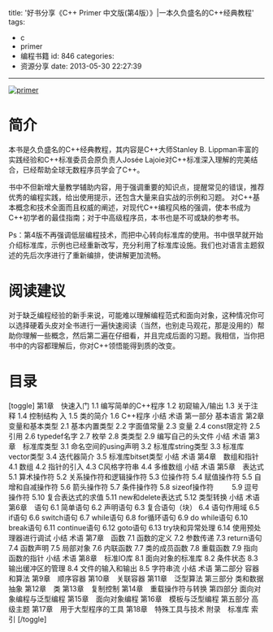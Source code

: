 title: '好书分享《C++ Primer 中文版(第4版）》|一本久负盛名的C++经典教程'
tags:
  - c
  - primer
  - 编程书籍
id: 846
categories:
  - 资源分享
date: 2013-05-30 22:27:39
---

[![primer](http://www.aemiot.com/wp-content/uploads/2013/05/primer.jpg)](http://www.aemiot.com/wp-content/uploads/2013/05/primer.jpg)

# 简介

本书是久负盛名的C++经典教程，其内容是C++大师Stanley B. Lippman丰富的实践经验和C++标准委员会原负责人Josée Lajoie对C++标准深入理解的完美结合，已经帮助全球无数程序员学会了C++。

书中不但新增大量教学辅助内容，用于强调重要的知识点，提醒常见的错误，推荐优秀的编程实践，给出使用提示，还包含大量来自实战的示例和习题。
对C++基本概念和技术全面而且权威的阐述，对现代C++编程风格的强调，使本书成为C++初学者的最佳指南；对于中高级程序员，本书也是不可或缺的参考书。

Ps：第4版不再强调低层编程技术，而把中心转向标准库的使用。书中很早就开始介绍标准库，示例也已经重新改写，充分利用了标准库设施。我们也对语言主题叙述的先后次序进行了重新编排，使讲解更加流畅。

# 阅读建议

对于缺乏编程经验的新手来说，可能难以理解编程范式和面向对象，这种情况你可以选择硬着头皮对全书进行一遍快速阅读（当然，也别走马观花，那是没用的）帮助你理解一些概念，然后第二遍在仔细看，并且完成后面的习题。我相信，当你把书中的内容都理解后，你对C++领悟能得到质的改变。

# 目录

[toggle]
第1章　快速入门
1.1 编写简单的C++程序
1.2 初窥输入/输出
1.3 关于注释
1.4 控制结构 入
1.5 类的简介
1.6 C++程序
小结
术语
第一部分 基本语言
第2章　变量和基本类型
2.1 基本内置类型
2.2 字面值常量
2.3 变量
2.4 const限定符
2.5 引用
2.6 typedef名字
2.7 枚举
2.8 类类型
2.9 编写自己的头文件
小结
术语
第3章　标准库类型
3.1 命名空间的using声明
3.2 标准库string类型
3.3 标准库vector类型
3.4 迭代器简介
3.5 标准库bitset类型
小结
术语
第4章　数组和指针
4.1 数组
4.2 指针的引入
4.3 C风格字符串
4.4 多维数组
小结
术语
第5章　表达式
5.1 算术操作符
5.2 关系操作符和逻辑操作符
5.3 位操作符
5.4 赋值操作符
5.5 自增和自减操作符
5.6 箭头操作符
5.7 条件操作符
5.8 sizeof操作符 　　
5.9 逗号操作符
5.10 复合表达式的求值
5.11 new和delete表达式
5.12 类型转换
小结
术语
第6章　语句
6.1 简单语句
6.2 声明语句
6.3 复合语句（块）
6.4 语句作用域
6.5 if语句
6.6 switch语句
6.7 while语句
6.8 for循环语句
6.9 do while语句
6.10 break语句
6.11 continue语句
6.12 goto语句
6.13 try块和异常处理
6.14 使用预处理器进行调试
小结
术语
第7章　函数
7.1 函数的定义
7.2 参数传递
7.3 return语句
7.4 函数声明
7.5 局部对象
7.6 内联函数
7.7 类的成员函数
7.8 重载函数
7.9 指向函数的指针
小结
术语
第8章　标准IO库
8.1 面向对象的标准库
8.2 条件状态
8.3 输出缓冲区的管理
8.4 文件的输入和输出
8.5 字符串流
小结
术语
第二部分 容器和算法
第9章　顺序容器
第10章　关联容器
第11章　泛型算法
第三部分 类和数据抽象
第12章　类
第13章　复制控制
第14章　重载操作符与转换
第四部分 面向对象编程与泛型编程
第15章　面向对象编程
第16章　模板与泛型编程
第五部分 高级主题
第17章　用于大型程序的工具
第18章　特殊工具与技术
附录　标准库
索引
[/toggle]